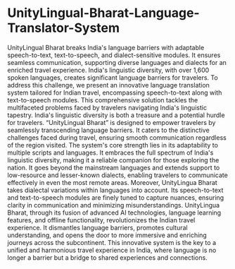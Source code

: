 # UnityLingual-Bharat-Language-Translator-System
UnityLingual Bharat breaks India's language barriers with adaptable speech-to-text, text-to-speech, and dialect-sensitive modules. It ensures seamless communication, supporting diverse languages and dialects for an enriched travel experience.
India's linguistic diversity, with over 1,600 spoken languages, creates significant language barriers for travelers. To address this challenge, we present an innovative language translation system tailored for Indian travel, encompassing speech-to-text along with text-to-speech modules. This comprehensive solution tackles the multifaceted problems faced by travelers navigating India's linguistic tapestry.
India's linguistic diversity is both a treasure and a potential hurdle for travelers. “UnityLingual Bharat” is designed to empower travelers by seamlessly transcending language barriers. It caters to the distinctive challenges faced during travel, ensuring smooth communication regardless of the region visited.
The system's core strength lies in its adaptability to multiple scripts and languages. It embraces the full spectrum of India's linguistic diversity, making it a reliable companion for those exploring the nation. It goes beyond the mainstream languages and extends support to low-resource and lesser-known dialects, enabling travelers to communicate effectively in even the most remote areas.
Moreover, UnityLingua Bharat takes dialectal variations within languages into account. Its speech-to-text and text-to-speech modules are finely tuned to capture nuances, ensuring clarity in communication and minimizing misunderstandings.
UnityLingua Bharat, through its fusion of advanced AI technologies, language learning features, and offline functionality, revolutionizes the Indian travel experience. It dismantles language barriers, promotes cultural understanding, and opens the door to more immersive and enriching journeys across the subcontinent. This innovative system is the key to a unified and harmonious travel experience in India, where language is no longer a barrier but a bridge to shared experiences and connections.

